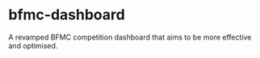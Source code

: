 # bfmc-dashboard
A revamped BFMC competition dashboard that aims to be more effective and optimised.
